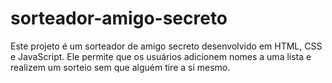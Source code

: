 # sorteador-amigo-secreto
Este projeto é um sorteador de amigo secreto desenvolvido em HTML, CSS e JavaScript. Ele permite que os usuários adicionem nomes a uma lista e realizem um sorteio sem que alguém tire a si mesmo.
